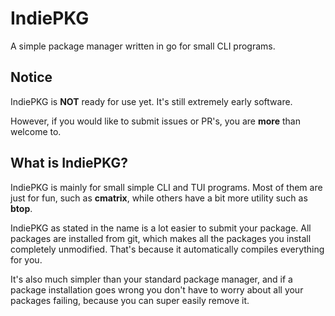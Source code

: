 # IndiePKG

A simple package manager written in go for small CLI programs.

## Notice

IndiePKG is **NOT** ready for use yet. It's still extremely early software.

However, if you would like to submit issues or PR's, you are **more** than welcome to.

## What is IndiePKG?

IndiePKG is mainly for small simple CLI and TUI programs. Most of them are just for fun, such as **cmatrix**, while others have a bit more utility such as **btop**.

IndiePKG as stated in the name is a lot easier to submit your package. All packages are installed from git, which makes all the packages you install completely unmodified. That's because it automatically compiles everything for you.

It's also much simpler than your standard package manager, and if a package installation goes wrong you don't have to worry about all your packages failing, because you can super easily remove it.
